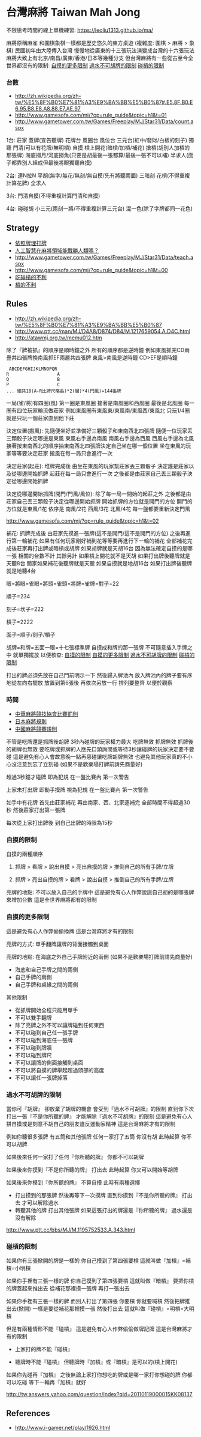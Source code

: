 # 台灣麻將 Taiwan Mah Jong

不限思考時間的線上單機練習: https://leoliu1313.github.io/ma/

麻將原稱麻雀 和圍棋象棋一樣都是歷史悠久的東方桌遊 (複雜度: 圍棋 > 麻將 > 象棋) 民國初年由大陸傳入台灣 慢慢地從廣東的十三張玩法演變成台灣的十六張玩法 麻將大致上有北京/南昌/廣東/香港/日本等幾種分支 但台灣麻將有一些從古至今全世界都沒有的限制: [自摸的更多限制](#自摸的更多限制) [過水不可胡牌的限制](#過水不可胡牌的限制) [碰槓的限制](#碰槓的限制)

### 台數

- http://zh.wikipedia.org/zh-tw/%E5%8F%B0%E7%81%A3%E9%BA%BB%E5%B0%87#.E5.8F.B0.E6.95.B8.E8.A8.88.E7.AE.97
- http://www.gamesofa.com/mj/?op=rule_guide&topic=h1&t=01
- http://www.gametower.com.tw/Games/Freeplay/MJ/Star31/Data/count.aspx

1台: 莊家 蓋牌(宣告聽牌) 花牌台 風圈台 風位台 三元台(紅中/發財/白板的刻子) 獨聽 門清(可以有花牌/無明槓) 自摸 槓上開花(暗槓/加槓/補花) 搶槓(胡別人加槓的那張牌) 海底撈月/河底撈魚(只要是胡最後一張都算/最後一張不可以補) 半求人(面子都靠別人組成但最後將眼獨聽自摸)

2台: 連N拉N 平胡(無字/無花/無刻/無自摸/先有將聽兩面) 三暗刻 花槓(不得重複計算花牌) 全求人

3台: 門清自摸(不得重複計算門清和自摸)

4台: 碰碰胡 小三元(兩刻一將/不得重複計算三元台) 混一色(除了字牌都同一花色)

## Strategy

- [依照牌理打牌](http://zh.wikibooks.org/zh-hant/%E6%97%A5%E6%9C%AC%E9%BA%BB%E5%B0%87%E4%B8%AD%E9%9A%8E/%E4%BE%9D%E7%85%A7%E7%89%8C%E7%90%86%E6%89%93%E7%89%8C)
- [人工智慧在麻將領域能戰勝人類嗎？](http://www.bnext.com.tw/article/42633/can-ai-beat-human-in-mahjong)
- http://www.gametower.com.tw/Games/Freeplay/MJ/Star31/Data/teach.aspx
- http://www.gamesofa.com/mj/?op=rule_guide&topic=h1&t=00
- [吃碰槓的不利](http://zh.wikipedia.org/zh-tw/%E6%97%A5%E6%9C%AC%E9%BA%BB%E5%B0%86%E8%A7%84%E5%88%99#.E5.89.AF.E9.9C.B2.E7.9A.84.E4.B8.8D.E5.88.A9)
- [槓的不利](http://zh.wikipedia.org/zh-tw/%E6%97%A5%E6%9C%AC%E9%BA%BB%E5%B0%86%E8%A7%84%E5%88%99#.E6.9D.A0.E7.9A.84.E6.9C.89.E5.88.A9.E4.B8.8E.E4.B8.8D.E5.88.A9.E4.B9.8B.E5.A4.84)

## Rules

- http://zh.wikipedia.org/zh-tw/%E5%8F%B0%E7%81%A3%E9%BA%BB%E5%B0%87
- http://www.ptt.cc/man/MJ/D4A8/D874/D84/M.1217659054.A.D4C.html
- http://atawmj.org.tw/memu012.htm

除了『牌被抓』的順序是順時鐘之外 所有的順序都是逆時鐘 例如東風抓完CD兩疊共四張牌換南風抓EF兩層共四張牌 東風>南風是逆時鐘 CD>EF是順時鐘

```
 ABCDEFGHIJKLMNOPQR
R                  A
Q                  B
P                  C
... 總共18(A-R比牌尺略長)*2(層)*4(門風)=144張牌
```

一局(雀/將)有四圈(風) 第一圈是東風圈 接著是南風圈和西風圈 最後是北風圈 每一圈有四位玩家輪流做莊家 例如東風圈有東風東/東風南/東風西/東風北 只玩1/4圈就是只玩一個莊家直到他下莊

決定位置(搬風): 先隨便坐好並準備好三顆骰子和東南西北四張牌 隨便一位玩家丟三顆骰子決定哪邊是東風 東風右手邊為南風 南風右手邊為西風 西風右手邊為北風 接著按東南西北的順序抽東南西北四張牌決定自己坐在哪一個位置 坐在東風的玩家等等要決定莊家 搬風在每一局只會進行一次

決定莊家(起莊): 堆牌完成後 由坐在東風的玩家幫莊家丟三顆骰子 決定誰是莊家以及從哪邊開始抓牌 起莊在每一局只會進行一次 之後都是由莊家自己丟三顆骰子決定從哪邊開始抓牌

決定從哪邊開始抓牌(開門/門風/風位): 除了每一局一開始的起莊之外 之後都是由莊家自己丟三顆骰子決定從哪邊開始抓牌 開始抓牌的方位就是開門的方位 開門的方位就是東風/1花 依序是 南風/2花 西風/3花 北風/4花 每一盤都要重新決定門風

http://www.gamesofa.com/mj/?op=rule_guide&topic=h1&t=02

補花: 抓牌完成後 由莊家先摸進一張牌(這不是開門/這不是開門的方位) 之後再進行第一輪補花 如果有任何玩家剛好補到花等等要再進行下一輪的補花 全部補花完成後莊家再打出牌或暗槓或胡牌 如果胡牌就是天胡16台 因為無法確定自摸的是哪一張 相關的台數不計 其餘另計 如果槓上開花就不是天胡 如果打出牌後聽牌就是天聽8台 閒家如果補花後聽牌就是天聽 如果自摸就是地胡16台 如果打出牌後聽牌就是地聽4台

眼=將眼=雀眼=將頭=雀頭=將牌=雀牌=對子=22

順子=234

刻子=坎子=222

槓子=2222

面子=順子/刻子/槓子

胡牌=和牌=五面一眼=十七張標準牌 自摸成和牌的那一張牌 不可隨意插入手牌之中 就單獨擺放 以便核查: [自摸的限制](#自摸的限制) [自摸的更多限制](#自摸的更多限制) [過水不可胡牌的限制](#過水不可胡牌的限制) [碰槓的限制](#碰槓的限制)

打出的牌必須先放在自己門前明示一下 然後歸入牌池內 放入牌池內的牌子要有序地從左向右擺放 放置到第6張後 再依次另放一行 排列要整齊 以便於觀察

### 時間

- [中華麻將競技協會比賽罰則](http://atawmj.org.tw/memu013.htm)
- [日本麻將規則](http://zh.wikipedia.org/zh-tw/%E6%97%A5%E6%9C%AC%E9%BA%BB%E5%B0%86%E8%A7%84%E5%88%99#.E5.89.AF.E9.9C.B2.E7.9A.84.E4.BC.98.E5.85.88.E9.A1.BA.E5.BA.8F)
- [中國麻將競賽規則](https://zh.wikisource.org/zh-hant/%E4%B8%AD%E5%9B%BD%E9%BA%BB%E5%B0%86%E7%AB%9E%E8%B5%9B%E8%A7%84%E5%88%99)

不管是吃牌還是抓牌後胡牌 3秒內碰牌的玩家權力最大 吃牌無效 抓牌無效 抓牌後的胡牌也無效 要吃牌或抓牌的人應先口頭詢問或等待3秒讓碰牌的玩家決定要不要碰 這是避免有心人會故意晚一點再惡碰讓吃牌胡牌無效 也避免其他玩家真的不小心沒注意到忘了立刻碰 (如果不是歡樂場打牌前請先商量好)

超過3秒鐘才碰牌 即為犯規 在一盤比賽內 第一次警告

上家未打出牌 即動手摸牌 視為犯規 在一盤比賽內 第一次警告

如手中有花牌 首先由莊家補花 再由南家、西、北家逐補完 全部時間不得超過30秒 然後莊家打出第一張牌

每次從上家打出牌後 到自己出牌的時限為15秒

### 自摸的限制

自摸的兩種順序

1. 抓牌 > 看牌 > 說出自摸 > 亮出自摸的牌 > 推倒自己的所有手牌/立牌

2. 抓牌 > 亮出自摸的牌 > 看牌 > 說出自摸 > 推倒自己的所有手牌/立牌

亮牌的地點: 不可以放入自己的手牌中 這是避免有心人作弊說謊自己胡的是哪張牌來增加台數 這是全世界麻將都有的限制

### 自摸的更多限制

這是避免有心人作弊偷偷換牌 這是台灣麻將才有的限制

亮牌的方式: 單手翻牌讓牌的背面接觸到桌面

亮牌的地點: 在海底之外自己手牌附近的兩側 (如果不是歡樂場打牌前請先商量好)

- 海底和自己手牌之間的兩側
- 自己手牌的兩側
- 自己手牌和桌緣之間的兩側

其他限制

- 從抓牌開始全程只能用單手
- 不可以雙手翻牌
- 除了亮牌之外不可以讓牌碰到任何東西
- 不可以碰到自己任一張手牌
- 不可以碰到海底任一張牌
- 不可以碰到牌牆
- 不可以碰到牌尺
- 不可以讓牌的側面接觸到桌面
- 不可以將自摸的牌舉起超過頭部的高度
- 不可以讓任一張牌掉落

### 過水不可胡牌的限制

當你可『胡牌』 卻放棄了胡牌的機會 會受到『過水不可胡牌』的限制 直到你下次打出一張『不是你所聽的牌』 才能解除『過水不可胡牌』的限制 這是避免有心人拼自摸或是刻意不胡自己的朋友違反運動家精神 這是台灣麻將才有的限制

例如你聽很多張牌 有五筒和其他張牌 任何一家打了五筒 你沒有胡 此時起算 你不可以胡牌

如果後來任何一家打了任何『你所聽的牌』 你都不可以胡牌

如果後來你摸到『不是你所聽的牌』 打出去 此時起算 你又可以開始等胡牌

如果後來你摸到『你所聽的牌』 不算自摸 此時有兩種選擇

- 打出摸到的那張牌 然後再等下一次摸牌 直到你摸到『不是你所聽的牌』 打出去 才可以解除過水
- 轉聽其他的牌 打出其他張牌 如果這張打出的牌還是『你所聽的牌』 過水還是沒有解除

http://www.ptt.cc/bbs/MJ/M.1195752533.A.343.html

### 碰槓的限制

如果你有三張掀開的牌是一樣的 你自己摸到了第四張要槓 這就叫做『加槓』=補槓=小明槓

如果你手裡有三張一樣的牌 你自己摸到了第四張要槓 這就叫做『暗槓』 要把你槓的牌蓋起來推出去 從補花那裡摸一張牌 再打一張出去

如果你手裡有三張一樣的牌 而別人打出了第四張 你要槓 你就要喊槓 然後把牌推出去(掀開) 一樣是要從補花那裡摸一張 然後打出去 這就叫做『碰槓』=明槓=大明槓

但是有兩種情形不能『碰槓』 這是避免有心人作弊偷偷做牌記牌 這是台灣麻將才有的限制

- 上家打的牌不能『碰槓』

- 聽牌時不能『碰槓』 但聽牌時『加槓』或『暗槓』是可以的(槓上開花)

如果你先碰再『加槓』 之後無論上家打你想吃的牌或是哪一家打你想碰的牌 你都可以吃碰 等下一輪再『加槓』就好

http://tw.answers.yahoo.com/question/index?qid=20110119000015KK08137

## References

- http://www.i-gamer.net/play/1926.html
